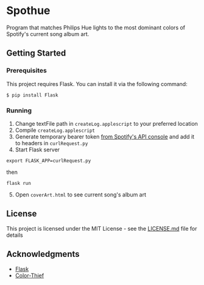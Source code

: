 # Spothue

Program that matches Philips Hue lights to the most dominant colors of Spotify's current song album art.

## Getting Started
### Prerequisites

This project requires Flask. You can install it via the following command:

```
$ pip install Flask
```

### Running

1. Change textFile path in `createLog.applescript` to your preferred location
2. Compile `createLog.applescript`
3. Generate temporary bearer token [from Spotify's API console](https://developer.spotify.com/web-api/console/get-track/) and add it to headers in `curlRequest.py`
4. Start Flask server 

```
export FLASK_APP=curlRequest.py
```
then 
```
flask run
```

5. Open `coverArt.html` to see current song's album art

## License

This project is licensed under the MIT License - see the [LICENSE.md](LICENSE.md) file for details

## Acknowledgments

* [Flask](http://flask.pocoo.org/)
* [Color-Thief](https://github.com/lokesh/color-thief)